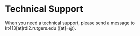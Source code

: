 # Technical Support

When you need a technical support, please send a message to kt413[at]rdi2.rutgers.edu ([at]=@).
